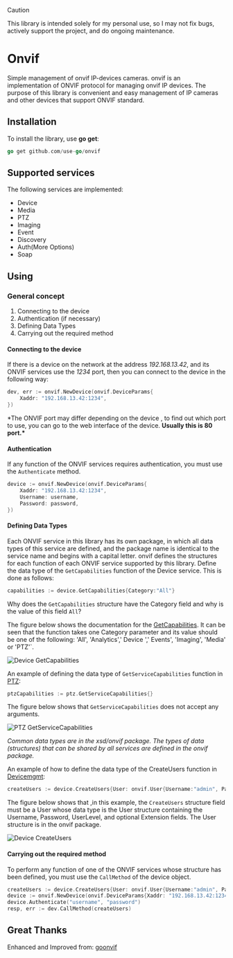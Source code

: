 > [!CAUTION]
> This library is intended solely for my personal use, so I may not fix bugs,
> actively support the project, and do ongoing maintenance.

# Onvif

Simple management of onvif IP-devices cameras. onvif is an implementation of ONVIF protocol for managing onvif IP devices. The purpose of this library is convenient and easy management of IP cameras and other devices that support ONVIF standard.

## Installation

To install the library, use **go get**:

```go
go get github.com/use-go/onvif

```

## Supported services

The following services are implemented:

- Device
- Media
- PTZ
- Imaging
- Event
- Discovery
- Auth(More Options)
- Soap

## Using

### General concept

1. Connecting to the device
2. Authentication (if necessary)
3. Defining Data Types
4. Carrying out the required method

#### Connecting to the device

If there is a device on the network at the address _192.168.13.42_, and its ONVIF services use the _1234_ port, then you can connect to the device in the following way:

```go
dev, err := onvif.NewDevice(onvif.DeviceParams{
    Xaddr: "192.168.13.42:1234",
})
```

\*The ONVIF port may differ depending on the device , to find out which port to use, you can go to the web interface of the device. **Usually this is 80 port.\***

#### Authentication

If any function of the ONVIF services requires authentication, you must use the `Authenticate` method.

```go
device := onvif.NewDevice(onvif.DeviceParams{
    Xaddr: "192.168.13.42:1234",
    Username: username,
    Password: password,
})
```

#### Defining Data Types

Each ONVIF service in this library has its own package, in which all data types of this service are defined, and the package name is identical to the service name and begins with a capital letter. onvif defines the structures for each function of each ONVIF service supported by this library. Define the data type of the `GetCapabilities` function of the Device service. This is done as follows:

```go
capabilities := device.GetCapabilities{Category:"All"}
```

Why does the `GetCapabilities` structure have the Category field and why is the value of this field `All`?

The figure below shows the documentation for the [GetCapabilities](https://www.onvif.org/ver10/device/wsdl/devicemgmt.wsdl). It can be seen that the function takes one Category parameter and its value should be one of the following: 'All', 'Analytics',' Device ',' Events', 'Imaging', 'Media' or 'PTZ'`.

![Device GetCapabilities](docs/img/exmp_GetCapabilities.png)

An example of defining the data type of `GetServiceCapabilities` function in [PTZ](https://www.onvif.org/ver20/ptz/wsdl/ptz.wsdl):

```go
ptzCapabilities := ptz.GetServiceCapabilities{}
```

The figure below shows that `GetServiceCapabilities` does not accept any arguments.

![PTZ GetServiceCapabilities](docs/img/GetServiceCapabilities.png)

_Common data types are in the xsd/onvif package. The types of data (structures) that can be shared by all services are defined in the onvif package._

An example of how to define the data type of the CreateUsers function in [Devicemgmt](https://www.onvif.org/ver10/device/wsdl/devicemgmt.wsdl):

```go
createUsers := device.CreateUsers{User: onvif.User{Username:"admin", Password:"qwerty", UserLevel:"User"}}
```

The figure below shows that ,in this example, the `CreateUsers` structure field must be a User whose data type is the User structure containing the Username, Password, UserLevel, and optional Extension fields. The User structure is in the onvif package.

![Device CreateUsers](docs/img/exmp_CreateUsers.png)

#### Carrying out the required method

To perform any function of one of the ONVIF services whose structure has been defined, you must use the `CallMethod` of the device object.

```go
createUsers := device.CreateUsers{User: onvif.User{Username:"admin", Password:"qwerty", UserLevel:"User"}}
device := onvif.NewDevice(onvif.DeviceParams{Xaddr: "192.168.13.42:1234", Username: "username", Password: password})
device.Authenticate("username", "password")
resp, err := dev.CallMethod(createUsers)
```

## Great Thanks

Enhanced and Improved from: [goonvif](https://github.com/yakovlevdmv/goonvif)

